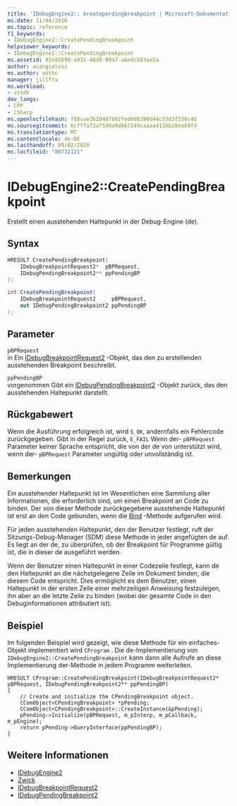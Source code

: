 ```yaml
---
title: 'IDebugEngine2:: kreateperdingbreakpoint | Microsoft-Dokumentation'
ms.date: 11/04/2016
ms.topic: reference
f1_keywords:
- IDebugEngine2::CreatePendingBreakpoint
helpviewer_keywords:
- IDebugEngine2::CreatePendingBreakpoint
ms.assetid: 92e85b90-a931-48d9-89a7-a6edcb83ae5a
author: acangialosi
ms.author: anthc
manager: jillfra
ms.workload:
- vssdk
dev_langs:
- CPP
- CSharp
ms.openlocfilehash: f88cae3610487b92fed0d8390d44c55d3f536c4b
ms.sourcegitcommit: 6cfffa72af599a9d667249caaaa411bb28ea69fd
ms.translationtype: MT
ms.contentlocale: de-DE
ms.lasthandoff: 09/02/2020
ms.locfileid: "80731121"
---
```

# <a name="idebugengine2creatependingbreakpoint"></a>IDebugEngine2::CreatePendingBreakpoint
Erstellt einen ausstehenden Haltepunkt in der Debug-Engine (de).

## <a name="syntax"></a>Syntax

```cpp
HRESULT CreatePendingBreakpoint(
    IDebugBreakpointRequest2*  pBPRequest,
    IDebugPendingBreakpoint2** ppPendingBP
);
```

```csharp
int CreatePendingBreakpoint(
    IDebugBreakpointRequest2     pBPRequest,
    out IDebugPendingBreakpoint2 ppPendingBP
);
```

## <a name="parameters"></a>Parameter
`pBPRequest`\
in Ein [IDebugBreakpointRequest2](../../../extensibility/debugger/reference/idebugbreakpointrequest2.md) -Objekt, das den zu erstellenden ausstehenden Breakpoint beschreibt.

`ppPendingBP`\
vorgenommen Gibt ein [IDebugPendingBreakpoint2](../../../extensibility/debugger/reference/idebugpendingbreakpoint2.md) -Objekt zurück, das den ausstehenden Haltepunkt darstellt.

## <a name="return-value"></a>Rückgabewert
Wenn die Ausführung erfolgreich ist, wird `S_OK`, andernfalls ein Fehlercode zurückgegeben. Gibt in der Regel zurück, `E_FAIL` Wenn der- `pBPRequest` Parameter keiner Sprache entspricht, die von der de von unterstützt wird, wenn der- `pBPRequest` Parameter ungültig oder unvollständig ist.

## <a name="remarks"></a>Bemerkungen
Ein ausstehender Haltepunkt ist im Wesentlichen eine Sammlung aller Informationen, die erforderlich sind, um einen Breakpoint an Code zu binden. Der von dieser Methode zurückgegebene ausstehende Haltepunkt ist erst an den Code gebunden, wenn die [Bind](../../../extensibility/debugger/reference/idebugpendingbreakpoint2-bind.md) -Methode aufgerufen wird.

Für jeden ausstehenden Haltepunkt, den der Benutzer festlegt, ruft der Sitzungs-Debug-Manager (SDM) diese Methode in jeder angefügten de auf. Es liegt an der de, zu überprüfen, ob der Breakpoint für Programme gültig ist, die in dieser de ausgeführt werden.

Wenn der Benutzer einen Haltepunkt in einer Codezeile festlegt, kann de den Haltepunkt an die nächstgelegene Zeile im Dokument binden, die diesem Code entspricht. Dies ermöglicht es dem Benutzer, einen Haltepunkt in der ersten Zeile einer mehrzeiligen Anweisung festzulegen, ihn aber an die letzte Zeile zu binden (wobei der gesamte Code in den Debuginformationen attributiert ist).

## <a name="example"></a>Beispiel
Im folgenden Beispiel wird gezeigt, wie diese Methode für ein einfaches-Objekt implementiert wird `CProgram` . Die de-Implementierung von `IDebugEngine2::CreatePendingBreakpoint` kann dann alle Aufrufe an diese Implementierung der-Methode in jedem Programm weiterleiten.

```
HRESULT CProgram::CreatePendingBreakpoint(IDebugBreakpointRequest2* pBPRequest, IDebugPendingBreakpoint2** ppPendingBP)
{
    // Create and initialize the CPendingBreakpoint object.
    CComObject<CPendingBreakpoint> *pPending;
    CComObject<CPendingBreakpoint>::CreateInstance(&pPending);
    pPending->Initialize(pBPRequest, m_pInterp, m_pCallback, m_pEngine);
    return pPending->QueryInterface(ppPendingBP);
}
```

## <a name="see-also"></a>Weitere Informationen
- [IDebugEngine2](../../../extensibility/debugger/reference/idebugengine2.md)
- [Zwick](../../../extensibility/debugger/reference/idebugpendingbreakpoint2-bind.md)
- [IDebugBreakpointRequest2](../../../extensibility/debugger/reference/idebugbreakpointrequest2.md)
- [IDebugPendingBreakpoint2](../../../extensibility/debugger/reference/idebugpendingbreakpoint2.md)
